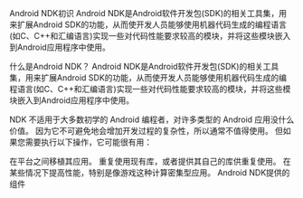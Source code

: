 Android NDK初识
Android NDK是Android软件开发包(SDK)的相关工具集，用来扩展Android SDK的功能，从而使开发人员能够使用机器代码生成的编程语言(如C、C++和汇编语言)实现一些对代码性能要求较高的模块，并将这些模块嵌入到Android应用程序中使用。

什么是Android NDK？
Android NDK是Android软件开发包(SDK)的相关工具集，用来扩展Android SDK的功能，从而使开发人员能够使用机器代码生成的编程语言(如C、C++和汇编语言)实现一些对代码性能要求较高的模块，并将这些模块嵌入到Android应用程序中使用。

NDK 不适用于大多数初学的 Android 编程者，对许多类型的 Android 应用没什么价值。 因为它不可避免地会增加开发过程的复杂性，所以通常不值得使用。 但如果您需要执行以下操作，它可能很有用：

在平台之间移植其应用。
重复使用现有库，或者提供其自己的库供重复使用。
在某些情况下提高性能，特别是像游戏这种计算密集型应用。
Android NDK提供的组件